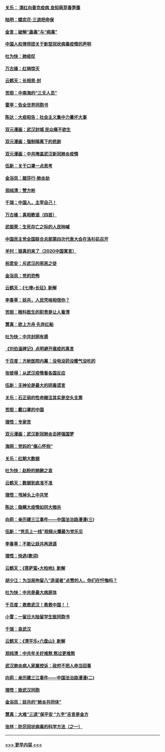 #### [关乐： 漂红向善克疫病 良知萌芽春笋蓬](../pages/nsc993/n11865710.md?t=02131933) 
#### [陆明：蝶恋花‧三退把命保](../pages/nsc993/n11865673.md?t=02131933) 
#### [金言：破解“蛊毒”与“病毒”](../pages/nsc993/n11864103.md?t=02131933) 
#### [中国人权律师团关于新型冠状病毒疫情的声明](../pages/nsc993/n11864249.md?t=02131933) 
#### [吐为快：肺疫叹](../pages/nsc993/n11864027.md?t=02131933) 
#### [万古缘：红祸惊天](../pages/nsc993/n11864079.md?t=02131933) 
#### [云鹤天：长相思‧封](../pages/nsc993/n11864006.md?t=02131933) 
#### [苦胆：中南海的“三无人员”](../pages/nsc993/n11862997.md?t=02131933) 
#### [雷亭：告全世界同胞书](../pages/nsc993/n11862572.md?t=02131933) 
#### [陈达：大疫昭告：社会主义集中力量坏大事](../pages/nsc993/n11859419.md?t=02131933) 
#### [双元漫画：武汉封城 民众痛不欲生](../pages/nsc993/n11859287.md?t=02131933) 
#### [双元漫画：强制隔离下的悲剧](../pages/nsc993/n11859244.md?t=02131933) 
#### [双元漫画：中共掩盖武汉新冠肺炎疫情](../pages/nsc993/n11858249.md?t=02131933) 
#### [伍新：关于口罩一点思考](../pages/nsc993/n11859195.md?t=02131933) 
#### [金浴凤：踏莎行‧肺炎劫](../pages/nsc993/n11858227.md?t=02131933) 
#### [郑纯清：赞方彬](../pages/nsc993/n11856803.md?t=02131933) 
#### [千瑞；中国人，主宰自己！](../pages/nsc993/n11856793.md?t=02131933) 
#### [万古缘：真相歌谣（四首）](../pages/nsc993/n11856263.md?t=02131933) 
#### [武振荣：生死存亡之际的人民呐喊](../pages/nsc993/n11856256.md?t=02131933) 
#### [中国民主党全国联合总部第四次代表大会在洛杉矶召开](../pages/nsc993/n11856344.md?t=02131933) 
#### [羊村：狼真的来了（2020中国寓言）](../pages/nsc993/n11856229.md?t=02131933) 
#### [祝君安：斥武汉的邪恶之徒](../pages/nsc993/n11855861.md?t=02131933) 
#### [金浴凤：党的恐怖](../pages/nsc993/n11855849.md?t=02131933) 
#### [云鹤天：《七律▪长征》新解](../pages/nsc993/n11855479.md?t=02131933) 
#### [李春草：妖共，人民凭啥相信你？](../pages/nsc993/n11855196.md?t=02131933) 
#### [苦胆：眼科医生的职责是让人看清](../pages/nsc993/n11853840.md?t=02131933) 
#### [慧真：欲上方舟 先弃红船](../pages/nsc993/n11853483.md?t=02131933) 
#### [吐为快：中共封网有感](../pages/nsc993/n11852575.md?t=02131933) 
#### [《刘伯温碑记》点明避开瘟疫的真言](../pages/nsc993/n11852128.md?t=02131933) 
#### [千百度：方舱医院内幕：没电没药没暖气没吃的](../pages/nsc993/n11850211.md?t=02131933) 
#### [张彼得：从武汉疫情看各国反应](../pages/nsc993/n11850102.md?t=02131933) 
#### [伍新：无神论是最大的阴毒谎言](../pages/nsc993/n11846129.md?t=02131933) 
#### [关乐：石正丽的性命赌注其实是空头支票](../pages/nsc993/n11846109.md?t=02131933) 
#### [苦胆：戴口罩的中国](../pages/nsc993/n11845576.md?t=02131933) 
#### [理悟：专家苦](../pages/nsc993/n11845564.md?t=02131933) 
#### [双元漫画：武汉新冠肺炎击碎强国梦](../pages/nsc993/n11843320.md?t=02131933) 
#### [海网：党妈的“瘟心怀抱”](../pages/nsc993/n11840740.md?t=02131933) 
#### [关乐：红朝大数据](../pages/nsc993/n11840675.md?t=02131933) 
#### [吐为快：赵粉的肺腑之哀](../pages/nsc993/n11840618.md?t=02131933) 
#### [云鹤天：数据到底准不准](../pages/nsc993/n11840325.md?t=02131933) 
#### [理悟：甩掉头上中共党](../pages/nsc993/n11838826.md?t=02131933) 
#### [陈达：隐瞒大疫情如同大暗杀](../pages/nsc993/n11838771.md?t=02131933) 
#### [向莉：亲历建三江事件——中国法治路漫漫(三)](../pages/nsc993/n11831825.md?t=02131933) 
#### [伍新：“党员上一线”视频火爆最为党乐见](../pages/nsc993/n11838200.md?t=02131933) 
#### [李春草：不能让妖共再逍遥](../pages/nsc993/n11838102.md?t=02131933) 
#### [理悟：快逃(歌词)](../pages/nsc993/n11838083.md?t=02131933) 
#### [云鹤天：《菩萨蛮▪大柏地》新解](../pages/nsc993/n11838059.md?t=02131933) 
#### [胡少江：为当局拘留八“造谣者”点赞的人，你们在忏悔吗？](../pages/nsc993/n11836801.md?t=02131933) 
#### [吐为快：中共是最大病原体](../pages/nsc993/n11836748.md?t=02131933) 
#### [千百度：救救武汉！救救中国！！](../pages/nsc993/n11836145.md?t=02131933) 
#### [小雪：一留日大陆留学生致同胞书](../pages/nsc993/n11834624.md?t=02131933) 
#### [千瑞：哀武汉](../pages/nsc993/n11833647.md?t=02131933) 
#### [云鹤天：《清平乐▪六盘山》新解](../pages/nsc993/n11833611.md?t=02131933) 
#### [郑纯清：中共年关好难熬 熬过更难熬](../pages/nsc993/n11833489.md?t=02131933) 
#### [武汉肺炎病人家属控诉：政府不把人命当回事](../pages/nsc993/n11833205.md?t=02131933) 
#### [向莉：亲历建三江事件——中国法治路漫漫(二)](../pages/nsc993/n11829102.md?t=02131933) 
#### [理悟：致武汉同胞](../pages/nsc993/n11831522.md?t=02131933) 
#### [金浴凤：妖共的“肺炎共同体”](../pages/nsc993/n11829448.md?t=02131933) 
#### [慧真：大难“三退”保平安 “九字”吉言是金方](../pages/nsc993/n11829501.md?t=02131933) 
#### [张林：防范冠状病毒的科学方法（之一）](../pages/nsc993/n11828618.md?t=02131933) 

----
#### [ >>> 更早内容 <<< ](../indexes/nsc993-earlier.md)
